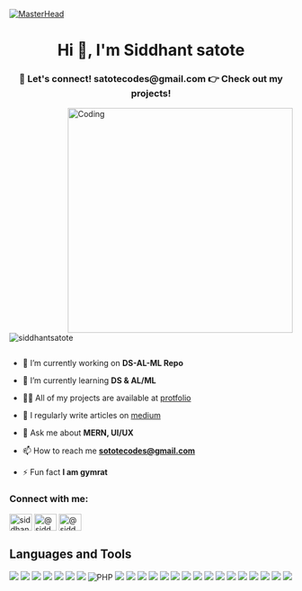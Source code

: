 
[![MasterHead](https://media.licdn.com/dms/image/v2/D5616AQGcCexbMiLLDA/profile-displaybackgroundimage-shrink_350_1400/profile-displaybackgroundimage-shrink_350_1400/0/1696358605256?e=1734566400&v=beta&t=KiJoF_6A9h4nTkf25kxQkSpUboph-wxfZaL1V9et4_k)](https://rishavchanda.io)
<h1 align="center">Hi 👋, I'm Siddhant satote</h1>
<h3 align="center">💬 Let's connect! satotecodes@gmail.com 👉 Check out my projects!</h3>
<img align="right" alt="Coding" width="400" src="https://i.pinimg.com/originals/28/e3/d5/28e3d5e8854fcef138f2a7ad9139da59.gif">

<p align="left"> <img src="https://komarev.com/ghpvc/?username=siddhantsatote&label=Profile%20views&color=0e75b6&style=flat" alt="siddhantsatote" /> </p>

<p align="left"> <a href="https://twitter.com/" target="blank"><img src="https://img.shields.io/twitter/follow/?logo=twitter&style=for-the-badge" alt="" /></a> </p>

- 🔭 I’m currently working on **DS-AL-ML Repo**

- 🌱 I’m currently learning **DS & AL/ML**

- 👨‍💻 All of my projects are available at [protfolio](siddhantsatote.github.io)

- 📝 I regularly write articles on [medium](https://medium.com/@satotecodes)

- 💬 Ask me about **MERN, UI/UX**

- 📫 How to reach me **sototecodes@gmail.com**

- ⚡ Fun fact **I am gymrat**

<h3 align="left">Connect with me:</h3>
<p align="left">
<a href="https://linkedin.com/in/siddhant-satote" target="blank"><img align="center" src="https://raw.githubusercontent.com/rahuldkjain/github-profile-readme-generator/master/src/images/icons/Social/linked-in-alt.svg" alt="siddhantsatote" height="30" width="40" /></a>
<a href="https://instagram.com/siddhant_satote" target="blank"><img align="center" src="https://raw.githubusercontent.com/rahuldkjain/github-profile-readme-generator/master/src/images/icons/Social/instagram.svg" alt="@siddhant_satote" height="30" width="40" /></a>
<a href="https://medium.com/@satotecodes" target="blank"><img align="center" src="https://raw.githubusercontent.com/rahuldkjain/github-profile-readme-generator/master/src/images/icons/Social/medium.svg" alt="@siddhantsatote" height="30" width="40" /></a>
</p>

<div align="left">
  <h2>Languages and Tools</h2>
  <img src="https://img.shields.io/badge/javascript%20-%23323330.svg?&style=for-the-badge&logo=javascript&logoColor=%23F7DF1E"/>
  <img src="https://img.shields.io/badge/TypeScript-007ACC?style=for-the-badge&logo=typescript&logoColor=white"/>
  <img src="https://img.shields.io/badge/Python-FFD43B?style=for-the-badge&logo=python&logoColor=darkgreen"/>
  <img src="https://img.shields.io/badge/java-%23ED8B00.svg?&style=for-the-badge&logo=java&logoColor=white"/>
  <img src="https://img.shields.io/badge/c%20-%2300599C.svg?&style=for-the-badge&logo=c&logoColor=white"/>
  <img src="https://img.shields.io/badge/html5%20-%23E34F26.svg?&style=for-the-badge&logo=html5&logoColor=white"/>
  <img src="https://img.shields.io/badge/css3%20-%231572B6.svg?&style=for-the-badge&logo=css3&logoColor=white"/>
  <img src="https://img.shields.io/badge/php-%23777BB4.svg?style=for-the-badge&logo=php&logoColor=white" alt="PHP"/>
  <img src="https://img.shields.io/badge/git%20-%23F05033.svg?&style=for-the-badge&logo=git&logoColor=white"/>
  <img src="https://img.shields.io/badge/github%20-%23121011.svg?&style=for-the-badge&logo=github&logoColor=white"/>
  <img src="https://img.shields.io/badge/node.js%20-%2343853D.svg?&style=for-the-badge&logo=node.js&logoColor=white"/>
  <img src="https://img.shields.io/badge/Express.js-000000?style=for-the-badge&logo=express&logoColor=white"/>
  <img src="https://img.shields.io/badge/Postman-FF6C37?style=for-the-badge&logo=Postman&logoColor=white"/>
  <img src="https://img.shields.io/badge/MongoDB-4EA94B?style=for-the-badge&logo=mongodb&logoColor=white"/>
  <img src="https://img.shields.io/badge/next.js-000000?style=for-the-badge&logo=nextdotjs&logoColor=white"/>
  <img src="https://img.shields.io/badge/Bootstrap-563D7C?style=for-the-badge&logo=bootstrap&logoColor=white"/>
  <img src="https://img.shields.io/badge/Tailwind_CSS-38B2AC?style=for-the-badge&logo=tailwind-css&logoColor=white"/>
  <img src="https://img.shields.io/badge/MySQL-00000F?style=for-the-badge&logo=mysql&logoColor=white"/>
  <img src="https://img.shields.io/badge/npm-CB3837?style=for-the-badge&logo=npm&logoColor=white"/>
  <img src="https://img.shields.io/badge/Vercel-000000?style=for-the-badge&logo=vercel&logoColor=white"/>
  <img src="https://img.shields.io/badge/Brave-FF1B2D?style=for-the-badge&logo=Brave&logoColor=white"/>
  <img src="https://img.shields.io/badge/Visual_Studio_Code-0078D4?style=for-the-badge&logo=visual%20studio%20code&logoColor=white"/>
  <img src="https://img.shields.io/badge/Figma-F24E1E?style=for-the-badge&logo=figma&logoColor=white"/>
  <img src="https://img.shields.io/badge/Canva-%2300C4CC.svg?&style=for-the-badge&logo=Canva&logoColor=white"/>
</div>
